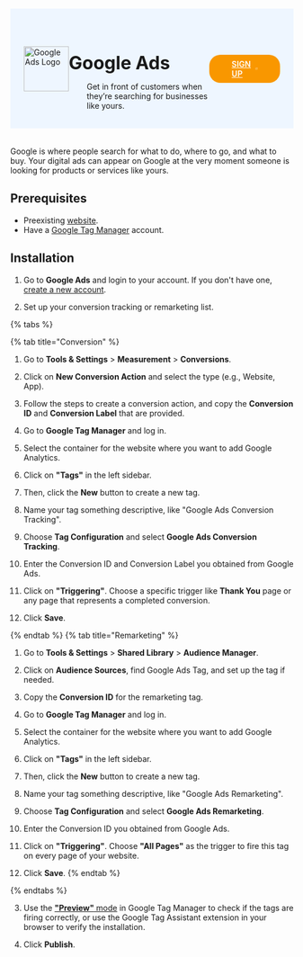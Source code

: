 #

<div class="header">
  <div class="inner">
    <img src="/static/images/logos/ads-logo.jpg" alt="Google Ads Logo">
    <div>
      <h1>Google Ads</h1>
      <p style="padding-left: 2rem; margin-bottom: 0;">Get in front of customers when they’re searching for businesses like yours.</p>
    </div>
  </div>
  <a href="https://ads.google.com/" rel="noopener noreferrer" target="_blank" style="background-color: #f99700; color: #fff; padding: .5rem 2.5rem; border-radius: 20px; font-weight: 600; display: inline-flex;">SIGN UP <span style="padding-left: .5rem; display: inline-flex; align-items: center;"><svg xmlns="http://www.w3.org/2000/svg" viewBox="0 0 16 16" width="20" height="20" fill="#fff"><path d="M3.75 2h3.5a.75.75 0 0 1 0 1.5h-3.5a.25.25 0 0 0-.25.25v8.5c0 .138.112.25.25.25h8.5a.25.25 0 0 0 .25-.25v-3.5a.75.75 0 0 1 1.5 0v3.5A1.75 1.75 0 0 1 12.25 14h-8.5A1.75 1.75 0 0 1 2 12.25v-8.5C2 2.784 2.784 2 3.75 2Zm6.854-1h4.146a.25.25 0 0 1 .25.25v4.146a.25.25 0 0 1-.427.177L13.03 4.03 9.28 7.78a.751.751 0 0 1-1.042-.018.751.751 0 0 1-.018-1.042l3.75-3.75-1.543-1.543A.25.25 0 0 1 10.604 1Z"></path></svg></span></a>
</div>

Google is where people search for what to do, where to go, and what to buy. Your digital ads can appear on Google at the very moment someone is looking for products or services like yours.

## Prerequisites
- Preexisting [website](https://cms.solodev.net/workspace/websites/).
- Have a [Google Tag Manager](/quickstart/digital/tag-manager) account.

## Installation

1. Go to **Google Ads** and login to your account. If you don't have one, [create a new account](https://ads.google.com/).

2. Set up your conversion tracking or remarketing list.

{% tabs %}

{% tab title="Conversion" %}
1. Go to **Tools & Settings** > **Measurement** > **Conversions**.

2. Click on **New Conversion Action** and select the type (e.g., Website, App).

3. Follow the steps to create a conversion action, and copy the **Conversion ID** and **Conversion Label** that are provided.

4. Go to **Google Tag Manager** and log in.

5. Select the container for the website where you want to add Google Analytics.

6. Click on **"Tags"** in the left sidebar.

7. Then, click the **New** button to create a new tag.

8. Name your tag something descriptive, like "Google Ads Conversion Tracking".

9. Choose **Tag Configuration** and select **Google Ads Conversion Tracking**.

10. Enter the Conversion ID and Conversion Label you obtained from Google Ads.

11. Click on **"Triggering"**. Choose a specific trigger like **Thank You** page or any page that represents a completed conversion.

12. Click <span class="text-orange">**Save**</span>.

{% endtab %}
{% tab title="Remarketing" %}
1. Go to **Tools & Settings** > **Shared Library** > **Audience Manager**.

2. Click on **Audience Sources**, find Google Ads Tag, and set up the tag if needed.

3. Copy the **Conversion ID** for the remarketing tag.

4. Go to **Google Tag Manager** and log in.

5. Select the container for the website where you want to add Google Analytics.

6. Click on **"Tags"** in the left sidebar.

7. Then, click the **New** button to create a new tag.

8. Name your tag something descriptive, like "Google Ads Remarketing".

9. Choose **Tag Configuration** and select **Google Ads Remarketing**.

10. Enter the Conversion ID you obtained from Google Ads.

11. Click on **"Triggering"**. Choose **"All Pages"** as the trigger to fire this tag on every page of your website.

12. Click <span class="text-orange">**Save**</span>.
{% endtab %}

{% endtabs %}

3. Use the [**"Preview"** mode](https://support.google.com/tagmanager/answer/6107056) in Google Tag Manager to check if the tags are firing correctly, or use the Google Tag Assistant extension in your browser to verify the installation.

4. Click <span class="text-orange">**Publish**</span>.

<style>
  /* Headers */
  .header {
    display: flex;
    align-items: center;
    justify-content: space-between;
    padding: 2rem 1.5rem;
    margin-bottom: 2rem;
    background-color: #eef6ff;
  }
  .header .inner {
    display: flex;
    align-items: center;
    justify-content: start;
  }
  .header img {
    width: 80px;
  }
  .header h1 {
    margin-left: 0;
    font-size: 2rem;
    margin-bottom: 0.25rem;
  }
  .header p {
    padding-left: 2rem;
    margin-bottom: 0;
  }
</style>